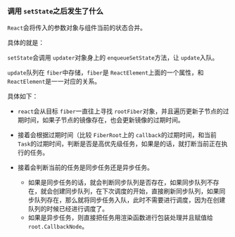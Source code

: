 ### 调用 `setState`之后发生了什么

`React`会将传入的参数对象与组件当前的状态合并。

具体的就是：

`setState`会调用 `updater`对象身上的 `enqueueSetState`方法，让 `update`入队。

`update`队列在 `fiber`中存储，`fiber`是 `ReactElement`上面的一个属性，和 `ReactElement`是一一对应的关系。

具体如下：

- `react`会从目标 `fiber`一直往上寻找 `rootFiber`对象，并且遍历更新子节点的过期时间，如果子节点的镜像存在，也会更新镜像的过期时间。
- 接着会根据过期时间（比较 `FiberRoot`上的 `callback`的过期时间，和当前 `Task`的过期时间，判断是否是高优先级任务，如果是的话，就打断当前正在执行的任务。
- 接着会判断当前的任务是同步任务还是异步任务。

  - 如果是同步任务的话，就会判断同步队列是否存在，如果同步队列不存在，就会创建同步队列，在下次调度的开始，直接刷新同步队列，如果同步队列存在，那么就将同步任务入队，此时不需要进行调度，因为在创建队列的时候已经进行调度了。
  - 如果是异步任务，则直接把任务用渲染函数进行包装处理并且赋值给 `root.CallbackNode`。
